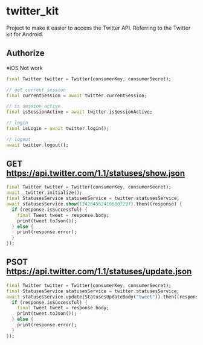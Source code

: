 # twitter_kit

Project to make it easier to access the Twitter API.
Referring to the Twitter kit for Android.

## Authorize
※iOS Not work
  ```dart
  final Twitter twitter = Twitter(consumerKey, consumerSecret);

  // get current session
  final currentSession = await twitter.currentSession;

  // is session active
  final isSessionActive = await twitter.isSessionActive;

  // login
  final isLogin = await twitter.login();

  // logout
  await twitter.logout();
  ```

## GET https://api.twitter.com/1.1/statuses/show.json
  ```dart
  final Twitter twitter = Twitter(consumerKey, consumerSecret);
  await _twitter.initialize();
  final StatusesService statusesService = twitter.statusesService;
  await statusesService.show(1242645624106807297).then((response) {
    if (response.isSuccessful) {
      final Tweet tweet = response.body;
      print(tweet.toJson());
    } else {
      print(response.error);
    }
  });
  ```

## PSOT https://api.twitter.com/1.1/statuses/update.json
  ```dart
  final Twitter twitter = Twitter(consumerKey, consumerSecret);
  final StatusesService statusesService = twitter.statusesService;
  await statusesService.update(StatusesUpdateBody("tweet")).then((response) {
    if (response.isSuccessful) {
      final Tweet tweet = response.body;
      print(tweet.toJson());
    } else {
      print(response.error);
    }
  });
  ```